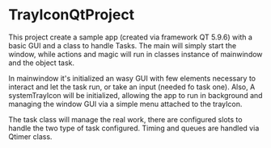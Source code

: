 # TrayIconQtProject

This project create a sample app (created via framework QT 5.9.6) with a basic GUI and a class to handle Tasks.
The main will simply start the window, while actions and magic will run in classes instance of mainwindow and the object task.

In mainwindow it's initialized an wasy GUI with few elements necessary to interact and let the task run, or take an input (needed fo task one). Also, A systemTrayIcon will be
initialized, allowing the app to run in background and managing the window GUI via a simple menu attached to the trayIcon.

The task class will manage the real work, there are configured slots to handle the two type of task configured. Timing and queues are handled via Qtimer class.
